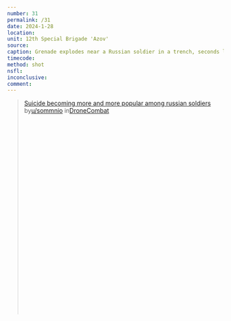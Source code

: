 ```yaml
---
number: 31
permalink: /31
date: 2024-1-28
location:
unit: 12th Special Brigade 'Azov'
source: 
caption: Grenade explodes near a Russian soldier in a trench, seconds later he shoots himself
timecode:
method: shot
nsfl:
inconclusive:
comment: 
---
```

<blockquote class="reddit-embed-bq" style="height:500px" data-embed-height="546"><a href="https://www.reddit.com/r/DroneCombat/comments/1adavn8/suicide_becoming_more_and_more_popular_among/">Suicide becoming more and more popular among russian soldiers</a><br> by<a href="https://www.reddit.com/user/sommnio/">u/sommnio</a> in<a href="https://www.reddit.com/r/DroneCombat/">DroneCombat</a></blockquote><script async="" src="https://embed.reddit.com/widgets.js" charset="UTF-8"></script>